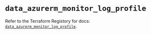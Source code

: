 # `data_azurerm_monitor_log_profile`

Refer to the Terraform Registory for docs: [`data_azurerm_monitor_log_profile`](https://registry.terraform.io/providers/hashicorp/azurerm/3.61.0/docs/data-sources/monitor_log_profile).
